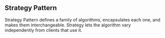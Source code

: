 ## Strategy Pattern
Strategy Pattern defines a family of algorithms, encapsulates each one, and makes them interchangeable. Strategy lets the algorithm vary independently from clients that use it. 
